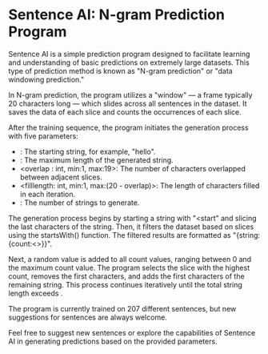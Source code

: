 # Sentence AI: N-gram Prediction Program

Sentence AI is a simple prediction program designed to facilitate learning and understanding of basic predictions on extremely large datasets. This type of prediction method is known as "N-gram prediction" or "data windowing prediction."

In N-gram prediction, the program utilizes a "window" — a frame typically 20 characters long — which slides across all sentences in the dataset. It saves the data of each slice and counts the occurrences of each slice.

After the training sequence, the program initiates the generation process with five parameters:
- <start : string>: The starting string, for example, "hello".
- <maxlength : int>: The maximum length of the generated string.
- <overlap : int, min:1, max:19>: The number of characters overlapped between adjacent slices.
- <filllength: int, min:1, max:(20 - overlap)>: The length of characters filled in each iteration.
- <amount : int>: The number of strings to generate.

The generation process begins by starting a string with "<start" and slicing the last <overlap> characters of the string. Then, it filters the dataset based on slices using the startsWith() function. The filtered results are formatted as "{string:{count:<>}}".

Next, a random value is added to all count values, ranging between 0 and the maximum count value. The program selects the slice with the highest count, removes the first <overlap> characters, and adds the first <filllength> characters of the remaining string. This process continues iteratively until the total string length exceeds <maxlength>.

The program is currently trained on 207 different sentences, but new suggestions for sentences are always welcome.

Feel free to suggest new sentences or explore the capabilities of Sentence AI in generating predictions based on the provided parameters.
